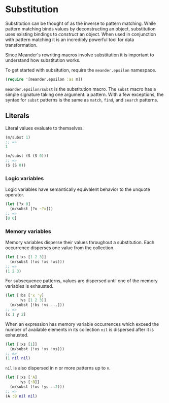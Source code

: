 # Substitution

Substitution can be thought of as the inverse to pattern
matching. While pattern matching binds values by deconstructing an
object, substitution uses existing bindings to _construct_ an object.
When used in conjunction with pattern matching it is an incredibly
powerful tool for data transformation.  

Since Meander's rewriting macros involve substitution it is
important to understand how substitution works.

To get started with subsitution, require the `meander.epsilon`
namespace.

```clj
(require '[meander.epsilon :as m])
```

`meander.epsilon/subst` is the substitution macro. The `subst`
macro has a simple signature taking one argument: a pattern. With a
few exceptions, the syntax for `subst` patterns is the same as
`match`, `find`, and `search` patterns.


## Literals

Literal values evaluate to themselves.

```clj
(m/subst 1)
;; =>
1

(m/subst (S (S 0)))
;; =>
(S (S 0))
```

### Logic variables

Logic variables have semantically equivalent behavior to the unquote operator.

```clj
(let [?x 0]
  (m/subst [?x ~?x]))
;; =>
[0 0]
```

### Memory variables

Memory variables disperse their values throughout a substitution. Each
occurrence disperses one value from the collection.

```clj
(let [!xs [1 2 3]]
  (m/subst (!xs !xs !xs)))
;; =>
(1 2 3)
```

For subsequence patterns, values are dispersed until one of the memory
variables is exhausted.

```clj
(let [!bs ['x 'y]
      !vs [1 2 3]]
  (m/subst [!bs !vs ...]))
;; =>
[x 1 y 2]
```

When an expression has memory variable occurrences which exceed the
number of available elements in its collection `nil` is dispersed
after it is exhausted.

```clj
(let [!xs [1]]
  (m/subst (!xs !xs !xs)))
;; =>
(1 nil nil)
```

`nil` is also dispersed in n or more patterns up to `n`.

```clj
(let [!xs ['A]
      !ys [:B]]
  (m/subst (!xs !ys ..2)))
;; =>
(A :B nil nil)
```